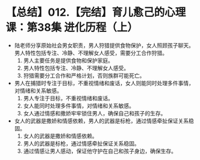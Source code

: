 # 【总结】012.【完结】育儿愈己的心理课：第38集 进化历程（上）

-   陆老师分享原始社会男女职责，男人狩猎提供食物保护，女人照顾孩子聊天。男人特性包括专注、冷静、不理解女人感受，需要分工合作狩猎。
    1.  男人主要任务是提供食物和保护家庭。
    2.  男人特性包括专注、冷静、不理解女人感受。
    3.  狩猎需要分工合作和严格计划，否则族群可能死亡。
-   男人在捕猎时专注于目标，不重视情绪和废话，女人则能同时处理多件事情，对情绪和关系敏感。
    1.  男人专注于目标，不重视情绪和废话。
    2.  女人能同时处理多件事情，对情绪和关系敏感。
    3.  女人通过情感和撒娇牢牢锁住男人，确保自己和孩子的生存。
-   女人的武器是撒娇和情感依赖，男人的武器是标枪，通过情感牵扯保证关系稳固。
    1.  女人的武器是撒娇和情感依赖。
    2.  男人的武器是标枪，通过情感牵扯保证关系稳固。
    3.  通过情感让男人感动，保证他守护在自己和孩子身边，确保生存。